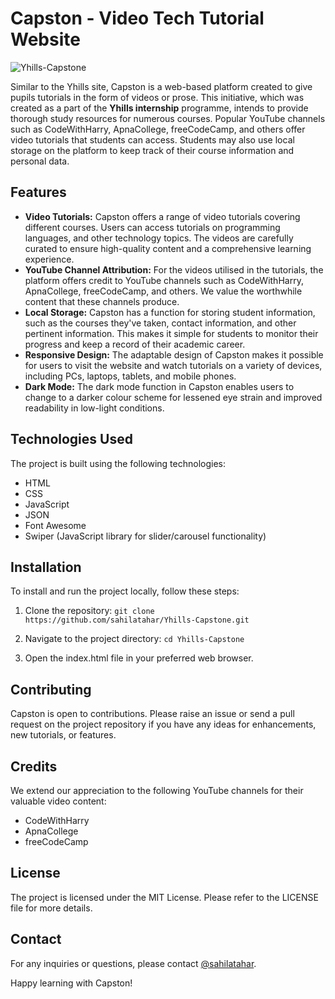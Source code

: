 # Capston - Video Tech Tutorial Website

![Yhills-Capstone](https://github.com/sahilatahar/Yhills-Capstone/assets/100127570/2f0ce665-9a49-42a8-be54-c0f875905486)

Similar to the Yhills site, Capston is a web-based platform created to give pupils tutorials in the form of videos or prose. This initiative, which was created as a part of the **Yhills internship** programme, intends to provide thorough study resources for numerous courses. Popular YouTube channels such as CodeWithHarry, ApnaCollege, freeCodeCamp, and others offer video tutorials that students can access. Students may also use local storage on the platform to keep track of their course information and personal data.

## Features
- **Video Tutorials:** Capston offers a range of video tutorials covering different courses. Users can access tutorials on programming languages, and other technology topics. The videos are carefully curated to ensure high-quality content and a comprehensive learning experience.
- **YouTube Channel Attribution:** For the videos utilised in the tutorials, the platform offers credit to YouTube channels such as CodeWithHarry, ApnaCollege, freeCodeCamp, and others. We value the worthwhile content that these channels produce.
- **Local Storage:** Capston has a function for storing student information, such as the courses they've taken, contact information, and other pertinent information. This makes it simple for students to monitor their progress and keep a record of their academic career.
- **Responsive Design:** The adaptable design of Capston makes it possible for users to visit the website and watch tutorials on a variety of devices, including PCs, laptops, tablets, and mobile phones.
- **Dark Mode:** The dark mode function in Capston enables users to change to a darker colour scheme for lessened eye strain and improved readability in low-light conditions.

## Technologies Used
The project is built using the following technologies:
- HTML
- CSS
- JavaScript
- JSON
- Font Awesome
- Swiper (JavaScript library for slider/carousel functionality)

## Installation

To install and run the project locally, follow these steps:

1. Clone the repository:
`git clone https://github.com/sahilatahar/Yhills-Capstone.git`

2. Navigate to the project directory:
`cd Yhills-Capstone`

3. Open the index.html file in your preferred web browser.

## Contributing
Capston is open to contributions. Please raise an issue or send a pull request on the project repository if you have any ideas for enhancements, new tutorials, or features.

## Credits
We extend our appreciation to the following YouTube channels for their valuable video content:

- CodeWithHarry
- ApnaCollege
- freeCodeCamp

## License

The project is licensed under the MIT License. Please refer to the LICENSE file for more details.

## Contact
For any inquiries or questions, please contact [@sahilatahar](https://www.instagram.com/sahilatahar).

Happy learning with Capston!
